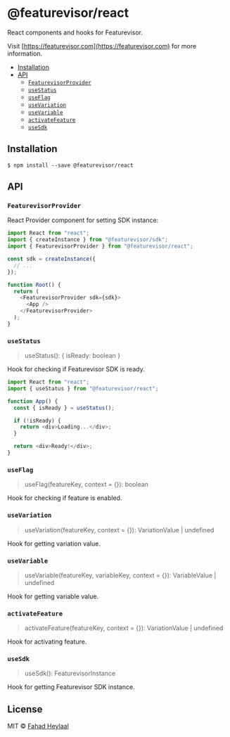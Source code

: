 # @featurevisor/react <!-- omit in toc -->

React components and hooks for Featurevisor.

Visit [https://featurevisor.com](https://featurevisor.com) for more information.

- [Installation](#installation)
- [API](#api)
  - [`FeaturevisorProvider`](#featurevisorprovider)
  - [`useStatus`](#usestatus)
  - [`useFlag`](#useflag)
  - [`useVariation`](#usevariation)
  - [`useVariable`](#usevariable)
  - [`activateFeature`](#activatefeature)
  - [`useSdk`](#usesdk)

## Installation

```
$ npm install --save @featurevisor/react
```

## API

### `FeaturevisorProvider`

React Provider component for setting SDK instance:

```js
import React from "react";
import { createInstance } from "@featurevisor/sdk";
import { FeaturevisorProvider } from "@featurevisor/react";

const sdk = createInstance({
  // ...
});

function Root() {
  return (
    <FeaturevisorProvider sdk={sdk}>
      <App />
    </FeaturevisorProvider>
  );
}
```

### `useStatus`

> useStatus(): { isReady: boolean }

Hook for checking if Featurevisor SDK is ready.

```js
import React from "react";
import { useStatus } from "@featurevisor/react";

function App() {
  const { isReady } = useStatus();

  if (!isReady) {
    return <div>Loading...</div>;
  }

  return <div>Ready!</div>;
}
```

### `useFlag`

> useFlag(featureKey, context = {}): boolean

Hook for checking if feature is enabled.

### `useVariation`

> useVariation(featureKey, context = {}): VariationValue | undefined

Hook for getting variation value.

### `useVariable`

> useVariable(featureKey, variableKey, context = {}): VariableValue | undefined

Hook for getting variable value.

### `activateFeature`

> activateFeature(featureKey, context = {}): VariationValue | undefined

Hook for activating feature.

### `useSdk`

> useSdk(): FeaturevisorInstance

Hook for getting Featurevisor SDK instance.

## License <!-- omit in toc -->

MIT © [Fahad Heylaal](https://fahad19.com)
